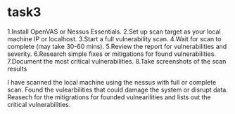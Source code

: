 # task3

1.Install OpenVAS or Nessus Essentials.
2.Set up scan target as your local machine IP or localhost.
3.Start a full vulnerability scan.
4.Wait for scan to complete (may take 30-60 mins).
5.Review the report for vulnerabilities and severity.
6.Research simple fixes or mitigations for found vulnerabilities.
7.Document the most critical vulnerabilities.
8.Take screenshots of the scan results



I have scanned the local machine using the nessus with full or complete scan. Found the vulearbilities that could damage the system or disrupt data. 
Reasech for the mitigrations for founded vulnearilities and lists out the critical vulnerabilities.
